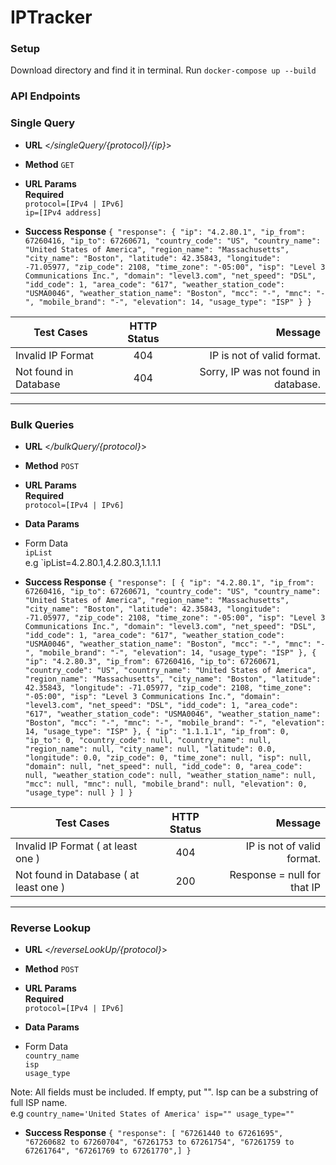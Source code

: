 # IPTracker


### Setup 
Download directory and find it in terminal.
Run `docker-compose up --build`


### API Endpoints

### Single Query 
* **URL**
<_/singleQuery/{protocol}/{ip}_>

* **Method** 
`GET`

* **URL Params** <br/>
**Required**  <br/>
`protocol=[IPv4 | IPv6]`<br/>
`ip=[IPv4 address]`

* **Success Response** 
`{
    "response": {
        "ip": "4.2.80.1",
        "ip_from": 67260416,
        "ip_to": 67260671,
        "country_code": "US",
        "country_name": "United States of America",
        "region_name": "Massachusetts",
        "city_name": "Boston",
        "latitude": 42.35843,
        "longitude": -71.05977,
        "zip_code": 2108,
        "time_zone": "-05:00",
        "isp": "Level 3 Communications Inc.",
        "domain": "level3.com",
        "net_speed": "DSL",
        "idd_code": 1,
        "area_code": "617",
        "weather_station_code": "USMA0046",
        "weather_station_name": "Boston",
        "mcc": "-",
        "mnc": "-",
        "mobile_brand": "-",
        "elevation": 14,
        "usage_type": "ISP"
    }
}`


| Test Cases      | HTTP Status         | Message  |
| ------------- |:-------------:| -----:|
| Invalid IP Format | 404 | IP is not of valid format. |
| Not found in Database     | 404      | Sorry, IP was not found in database. |

----
### Bulk Queries 
* **URL**
<_/bulkQuery/{protocol}_>

* **Method** 
`POST`


* **URL Params** <br/>
**Required**  <br/>
`protocol=[IPv4 | IPv6]`<br/>

* **Data Params**
* Form Data <br/>
`ipList` <br/> 
e.g `ipList=4.2.80.1,4.2.80.3,1.1.1.1 

* **Success Response** 
`{
    "response": [
        {
            "ip": "4.2.80.1",
            "ip_from": 67260416,
            "ip_to": 67260671,
            "country_code": "US",
            "country_name": "United States of America",
            "region_name": "Massachusetts",
            "city_name": "Boston",
            "latitude": 42.35843,
            "longitude": -71.05977,
            "zip_code": 2108,
            "time_zone": "-05:00",
            "isp": "Level 3 Communications Inc.",
            "domain": "level3.com",
            "net_speed": "DSL",
            "idd_code": 1,
            "area_code": "617",
            "weather_station_code": "USMA0046",
            "weather_station_name": "Boston",
            "mcc": "-",
            "mnc": "-",
            "mobile_brand": "-",
            "elevation": 14,
            "usage_type": "ISP"
        },
        {
            "ip": "4.2.80.3",
            "ip_from": 67260416,
            "ip_to": 67260671,
            "country_code": "US",
            "country_name": "United States of America",
            "region_name": "Massachusetts",
            "city_name": "Boston",
            "latitude": 42.35843,
            "longitude": -71.05977,
            "zip_code": 2108,
            "time_zone": "-05:00",
            "isp": "Level 3 Communications Inc.",
            "domain": "level3.com",
            "net_speed": "DSL",
            "idd_code": 1,
            "area_code": "617",
            "weather_station_code": "USMA0046",
            "weather_station_name": "Boston",
            "mcc": "-",
            "mnc": "-",
            "mobile_brand": "-",
            "elevation": 14,
            "usage_type": "ISP"
        },
        {
            "ip": "1.1.1.1",
            "ip_from": 0,
            "ip_to": 0,
            "country_code": null,
            "country_name": null,
            "region_name": null,
            "city_name": null,
            "latitude": 0.0,
            "longitude": 0.0,
            "zip_code": 0,
            "time_zone": null,
            "isp": null,
            "domain": null,
            "net_speed": null,
            "idd_code": 0,
            "area_code": null,
            "weather_station_code": null,
            "weather_station_name": null,
            "mcc": null,
            "mnc": null,
            "mobile_brand": null,
            "elevation": 0,
            "usage_type": null
        }
    ]
}`

| Test Cases       | HTTP Status         | Message  |
| ------------- |:-------------:| -----:|
| Invalid IP Format ( at least one )  | 404 | IP is not of valid format.  |
| Not found in Database ( at least one )    | 200 | Response = null for that IP |

----
### Reverse Lookup 
* **URL**
<_/reverseLookUp/{protocol}_>

* **Method** 
`POST`


* **URL Params** <br/>
**Required**  <br/>
`protocol=[IPv4 | IPv6]`<br/>

* **Data Params**
* Form Data <br/>
`country_name` <br/> 
`isp` <br/> 
`usage_type` <br/>

Note: All fields must be included. If empty, put "". 
Isp can be a substring of full ISP name. <br/>
e.g `country_name='United States of America' isp="" usage_type=""`


* **Success Response** 
`{
    "response": [
        "67261440 to 67261695",
        "67260682 to 67260704",
        "67261753 to 67261754",
        "67261759 to 67261764",
        "67261769 to 67261770",]
 }`

